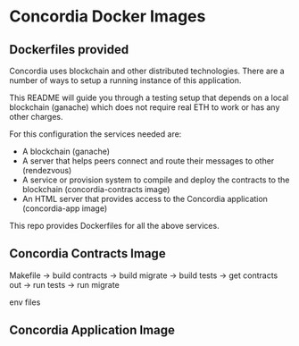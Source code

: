 # Concordia Docker Images

## Dockerfiles provided

Concordia uses blockchain and other distributed technologies. There are a number of ways to setup a running instance of
this application.

This README will guide you through a testing setup that depends on a local blockchain (ganache) which does not require
real ETH to work or has any other charges.

For this configuration the services needed are:

- A blockchain (ganache)
- A server that helps peers connect and route their messages to other (rendezvous)
- A service or provision system to compile and deploy the contracts to the blockchain (concordia-contracts image)
- An HTML server that provides access to the Concordia application (concordia-app image)

This repo provides Dockerfiles for all the above services.

## Concordia Contracts Image

Makefile
-> build contracts
-> build migrate
-> build tests
-> get contracts out
-> run tests
-> run migrate

env files

## Concordia Application Image
